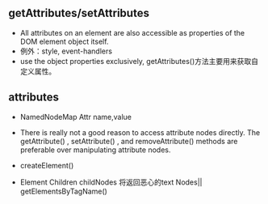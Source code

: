 ## getAttributes/setAttributes
+ All attributes on an element are also accessible as properties of the DOM element object itself.
+ 例外：style,	event-handlers
+ use the object properties exclusively, getAttributes()方法主要用来获取自定义属性。

## attributes
+  NamedNodeMap   Attr  name,value
+ There is really not a good reason to access attribute nodes directly. The  getAttribute() ,  setAttribute() , and  removeAttribute() methods are preferable over manipulating attribute nodes.


+ createElement()
+ Element Children       childNodes 将返回恶心的text Nodes|| getElementsByTagName()













